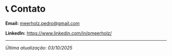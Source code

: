 # 📞 Contato

**Email:** meerholz.pedro@gmail.com

**LinkedIn:** https://www.linkedin.com/in/pmeerholz/

---

*Última atualização: 03/10/2025*